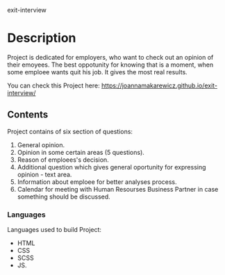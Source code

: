 exit-interview
# Description

Project is dedicated for employers, who want to check out an opinion of their emoyees. The best oppotunity for knowing that is a moment, when some emploee wants quit his job. It gives the most real results.

You can check this Project here: https://joannamakarewicz.github.io/exit-interview/

## Contents

Project contains of six section of questions:

1. General opinion.
2. Opinion in some certain areas (5 questions).
3. Reason of emploees's decision.
4. Additional question which gives general oportunity for expressing opinion - text area.
5. Information about emploee for better analyses process.
6. Calendar for meeting with Human Resourses Business Partner in case something should be discussed.

### Languages

Languages used to build Project: 
- HTML 
- CSS 
- SCSS 
- JS.
